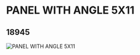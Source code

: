 # PANEL WITH ANGLE 5X11
## 18945
![PANEL WITH ANGLE 5X11](https://lc-www-live-s.legocdn.com/media/bricks/5/2/6097440.jpg)